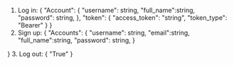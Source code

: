 1. Log in:
{
  "Account": {
      "username": string,
      "full_name":string,
      "password": string,
  },
  "token": {
  "access_token": "string",
  "token_type": "Bearer"
 }
}
2. Sign up:
{
  "Accounts": {
      "username": string,
      "email":string,
      "full_name":string,
      "password": string,
  }
    
}
3. Log out: 
{
    "True"
}
